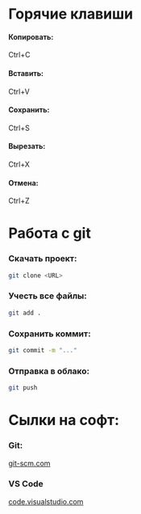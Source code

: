 # Горячие клавиши
#### Копировать: 
Ctrl+C
#### Вставить:
Ctrl+V
#### Сохранить: 
Ctrl+S
#### Вырезать: 
Ctrl+X
#### Отмена: 
Ctrl+Z
# Работа с git
### Скачать проект:
```bash
git clone <URL>
```
### Учесть все файлы:
```bash
git add .
```
### Сохранить коммит:
```bash
git commit -m "..."
```
### Отправка в облако:
```bash
git push
```


# Сылки на софт:
### Git:
[git-scm.com](https://git-scm.com/)
### VS Code
[code.visualstudio.com](https://code.visualstudio.com/)
